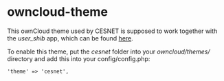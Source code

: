 owncloud-theme
==============

This ownCloud theme used by CESNET is supposed to work together
with the *user_shib* app, which can be found [here](https://github.com/mirekys/user_shib).

To enable this theme, put the *cesnet* folder into your *owncloud/themes/* directory and
add this into your config/config.php:

```
'theme' => 'cesnet',
```

